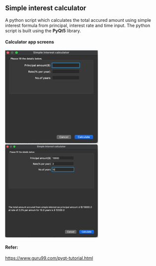 ## Simple interest calculator

A python script which calculates the total accured amount using simple interest formula from principal, interest rate and time input. The python script is built using the **PyQt5** library.

#### Calculator app screens

<img src = "calculator.png" height=300 width=300>
<img src = "calculator-result.png" height=300 width=300>


#### Refer: 
https://www.guru99.com/pyqt-tutorial.html
